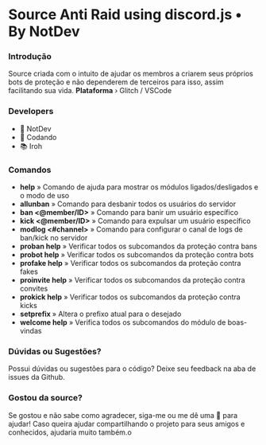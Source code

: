 Source Anti Raid using discord.js • By NotDev
=========

### Introdução

Source criada com o intuito de ajudar os membros a criarem seus próprios bots de proteção e não dependerem de terceiros para isso, assim facilitando sua vida.
**Plataforma** › Glitch / VSCode

### Developers

- 👑 NotDev
- 🍷 Codando
- 📚 Iroh

### Comandos

- **help** » Comando de ajuda para mostrar os módulos ligados/desligados e o modo de uso
- **allunban** » Comando para desbanir todos os usuários do servidor
- **ban <@member/ID>** » Comando para banir um usuário específico
- **kick <@member/ID>** » Comando para expulsar um usuário específico
- **modlog <#channel>** » Comando para configurar o canal de logs de ban/kick no servidor
- **proban help** » Verificar todos os subcomandos da proteção contra bans
- **probot help** » Verificar todos os subcomandos da proteção contra bots
- **profake help** » Verificar todos os subcomandos da proteção contra fakes
- **proinvite help** » Verificar todos os subcomandos da proteção contra convites
- **prokick help** » Verificar todos os subcomandos da proteção contra kicks
- **setprefix <prefixo>** » Altera o prefixo atual para o desejado
- **welcome help** » Verifica todos os subcomandos do módulo de boas-vindas
  
### Dúvidas ou Sugestões?
Possui dúvidas ou sugestões para o código? Deixe seu feedback na aba de issues da Github.
  
### Gostou da source?
Se gostou e não sabe como agradecer, siga-me ou me dê uma 🌟 para ajudar! Caso queira ajudar compartilhando o projeto para seus amigos e conhecidos, ajudaria muito também.o
